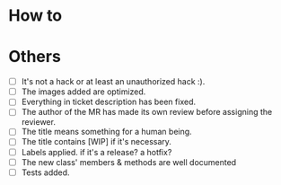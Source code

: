 # How to

<!--  Please provide a test link and quick description how to see the change -->

# Others

<!-- Thanks for the PR! Feel free to add or remove items if there are not necessary. -->

- [ ] It's not a hack or at least an unauthorized hack :).
- [ ] The images added are optimized.
- [ ] Everything in ticket description has been fixed.
- [ ] The author of the MR has made its own review before assigning the reviewer.
- [ ] The title means something for a human being.
- [ ] The title contains [WIP] if it's necessary.
- [ ] Labels applied. if it's a release? a hotfix?
- [ ] The new class' members & methods are well documented
- [ ] Tests added.
